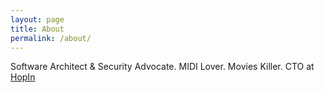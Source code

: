 ```yaml
---
layout: page
title: About
permalink: /about/
---
```


Software Architect & Security Advocate. MIDI Lover. Movies Killer.
CTO at [HopIn](http://hop.in)

